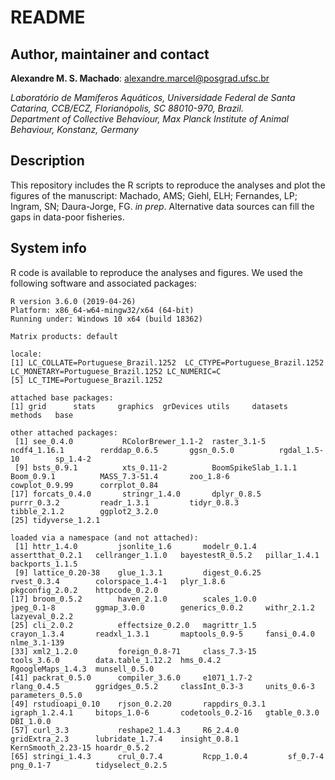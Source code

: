 # README #

## Author, maintainer and contact

**Alexandre M. S. Machado**: alexandre.marcel@posgrad.ufsc.br       

*Laboratório de Mamíferos Aquáticos, Universidade Federal de Santa Catarina, CCB/ECZ, Florianópolis, SC 88010-970, Brazil.*      
*Department of Collective Behaviour, Max Planck Institute of Animal Behaviour, Konstanz, Germany*


## Description

This repository includes the R scripts to reproduce the analyses and plot the figures of the manuscript:
Machado, AMS; Giehl, ELH; Fernandes, LP; Ingram, SN; Daura-Jorge, FG. *in prep*. Alternative data sources can fill the gaps in data-poor fisheries.

## System info

R code is available to reproduce the analyses and figures. We used the following software and associated packages:

```
R version 3.6.0 (2019-04-26)
Platform: x86_64-w64-mingw32/x64 (64-bit)
Running under: Windows 10 x64 (build 18362)

Matrix products: default

locale:
[1] LC_COLLATE=Portuguese_Brazil.1252  LC_CTYPE=Portuguese_Brazil.1252    LC_MONETARY=Portuguese_Brazil.1252 LC_NUMERIC=C                      
[5] LC_TIME=Portuguese_Brazil.1252    

attached base packages:
[1] grid      stats     graphics  grDevices utils     datasets  methods   base     

other attached packages:
 [1] see_0.4.0           RColorBrewer_1.1-2  raster_3.1-5        ncdf4_1.16.1        rerddap_0.6.5       ggsn_0.5.0          rgdal_1.5-10        sp_1.4-2           
 [9] bsts_0.9.1          xts_0.11-2          BoomSpikeSlab_1.1.1 Boom_0.9.1          MASS_7.3-51.4       zoo_1.8-6           cowplot_0.9.99      corrplot_0.84      
[17] forcats_0.4.0       stringr_1.4.0       dplyr_0.8.5         purrr_0.3.2         readr_1.3.1         tidyr_0.8.3         tibble_2.1.2        ggplot2_3.2.0      
[25] tidyverse_1.2.1    

loaded via a namespace (and not attached):
 [1] httr_1.4.0         jsonlite_1.6       modelr_0.1.4       assertthat_0.2.1   cellranger_1.1.0   bayestestR_0.5.2   pillar_1.4.1       backports_1.1.5   
 [9] lattice_0.20-38    glue_1.3.1         digest_0.6.25      rvest_0.3.4        colorspace_1.4-1   plyr_1.8.6         pkgconfig_2.0.2    httpcode_0.2.0    
[17] broom_0.5.2        haven_2.1.0        scales_1.0.0       jpeg_0.1-8         ggmap_3.0.0        generics_0.0.2     withr_2.1.2        lazyeval_0.2.2    
[25] cli_2.0.2          effectsize_0.2.0   magrittr_1.5       crayon_1.3.4       readxl_1.3.1       maptools_0.9-5     fansi_0.4.0        nlme_3.1-139      
[33] xml2_1.2.0         foreign_0.8-71     class_7.3-15       tools_3.6.0        data.table_1.12.2  hms_0.4.2          RgoogleMaps_1.4.3  munsell_0.5.0     
[41] packrat_0.5.0      compiler_3.6.0     e1071_1.7-2        rlang_0.4.5        ggridges_0.5.2     classInt_0.3-3     units_0.6-3        parameters_0.5.0  
[49] rstudioapi_0.10    rjson_0.2.20       rappdirs_0.3.1     igraph_1.2.4.1     bitops_1.0-6       codetools_0.2-16   gtable_0.3.0       DBI_1.0.0         
[57] curl_3.3           reshape2_1.4.3     R6_2.4.0           gridExtra_2.3      lubridate_1.7.4    insight_0.8.1      KernSmooth_2.23-15 hoardr_0.5.2      
[65] stringi_1.4.3      crul_0.7.4         Rcpp_1.0.4         sf_0.7-4           png_0.1-7          tidyselect_0.2.5 
```

